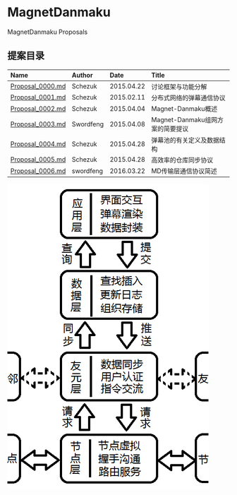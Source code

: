 # MagnetDanmaku

MagnetDanmaku Proposals

## 提案目录
| Name                                 | Author    | Date       | Title                            |
| :----------------------------------- | :---------| :----------| :------------------------------- |
| [Proposal_0000.md](Proposal_0000.md) | Schezuk   | 2015.04.22 | 讨论框架与功能分解               |
| [Proposal_0001.md](Proposal_0001.md) | Schezuk   | 2015.02.11	| 分布式网络的弹幕通信协议         |
| [Proposal_0002.md](Proposal_0002.md) | Schezuk   | 2015.04.04	| Magnet-Danmaku概述               |
| [Proposal_0003.md](Proposal_0003.md) | Swordfeng | 2015.04.08 | Magnet-Danmaku组网方案的简要提议 |
| [Proposal_0004.md](Proposal_0004.md) | Schezuk   | 2015.04.28	| 弹幕池的有关定义及数据结构       |
| [Proposal_0005.md](Proposal_0005.md) | Schezuk   | 2015.04.28	| 高效率的仓库同步协议             |
| [Proposal_0006.md](Proposal_0006.md) | swordfeng | 2016.03.22	| MD传输层通信协议简述           |


![New Decomposition Diagram](New_Decomposition_Diagram.png)
